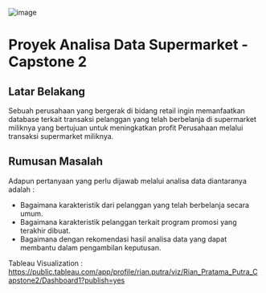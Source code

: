 ![image](https://github.com/Rian1992Putra/Purwadhika-Project---Rian-Pratama/assets/151767318/992ca0d1-dd09-4c4c-9913-e69f300dca2b)
# Proyek Analisa Data Supermarket - Capstone 2

## Latar Belakang
Sebuah perusahaan yang bergerak di bidang retail ingin memanfaatkan database terkait  transaksi pelanggan yang telah berbelanja di supermarket miliknya yang bertujuan untuk meningkatkan profit Perusahaan melalui transaksi supermarket miliknya.


## Rumusan Masalah
Adapun pertanyaan yang perlu dijawab melalui analisa data diantaranya adalah :
- Bagaimana karakteristik dari pelanggan yang telah berbelanja secara umum.
- Bagaimana karakteristik pelanggan terkait program promosi yang terakhir dibuat.
- Bagaimana dengan rekomendasi hasil analisa data yang dapat membantu dalam pengambilan keputusan.

Tableau Visualization :
https://public.tableau.com/app/profile/rian.putra/viz/Rian_Pratama_Putra_Capstone2/Dashboard1?publish=yes
